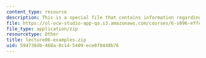 ```yaml
---
content_type: resource
description: This is a special file that contains information regarding lecture 6.
file: https://ol-ocw-studio-app-qa.s3.amazonaws.com/courses/6-s096-effective-programming-in-c-and-c-january-iap-2014/594738db468a0c145409ece8f8448b76_lecture06-examples.zip
file_type: application/zip
resourcetype: Other
title: lecture06-examples.zip
uid: 594738db-468a-0c14-5409-ece8f8448b76
---
```

